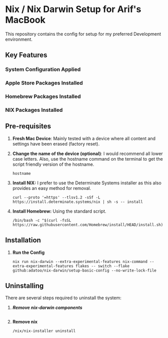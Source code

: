 # Nix / Nix Darwin Setup for Arif's MacBook

This repository contains the config for setup for my preferred Development environment.

## Key Features

### System Configuration Applied

### Apple Store Packages Installed

### Homebrew Packages Installed

### NIX Packages Installed

## Pre-requisites

1. **Fresh Mac Device**: Mainly tested with a device where all content and settings have been erased (factory reset).

1. **Change the name of the device (optional)**: I would recommend all lower case letters. Also, use the hostname command on the terminal to get the script friendly version of the hostname.

   ```
   hostname
   ```

1. **Install NIX:** I prefer to use the Determinate Systems installer as this also provides an easy method for removal.

   ```
   curl --proto '=https' --tlsv1.2 -sSf -L https://install.determinate.systems/nix | sh -s -- install
   ```

1. **Install Homebrew:** Using the standard script.

   ```
   /bin/bash -c "$(curl -fsSL https://raw.githubusercontent.com/Homebrew/install/HEAD/install.sh)"
   ```

## Installation

1. **Run the Config**

   ```
   nix run nix-darwin --extra-experimental-features nix-command --extra-experimental-features flakes -- switch --flake github:adatoo/nix-darwin/setup-basic-config --no-write-lock-file
   ```

## Uninstalling

There are several steps required to uninstall the system:

1. **_Remove nix-darwin components_**

   ```

   ```

1. **Remove nix**

   ```
   /nix/nix-installer uninstall
   ```
